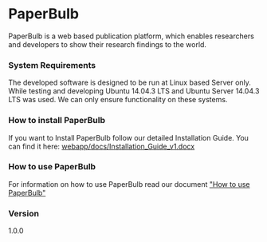 # PaperBulb

PaperBulb is a web based publication platform, which enables researchers and developers to show their research findings to the world. 

### System Requirements

The developed software is designed to be run at Linux based Server only. While testing and developing Ubuntu 14.04.3 LTS and Ubuntu Server 14.04.3 LTS was used. We can only ensure functionality on these systems. 

### How to install PaperBulb

If you want to Install PaperBulb follow our detailed Installation Guide. You can find it here: [webapp/docs/Installation_Guide_v1.docx](https://github.com/McMorri/Geosoftware_II/blob/master/webapp/docs/Installation_Guide_v1.docx)

### How to use PaperBulb

For information on how to use PaperBulb read our document ["How to use PaperBulb"](https://github.com/McMorri/Geosoftware_II/blob/master/webapp/docs/HowToPaperBulb.md)

### Version

1.0.0
